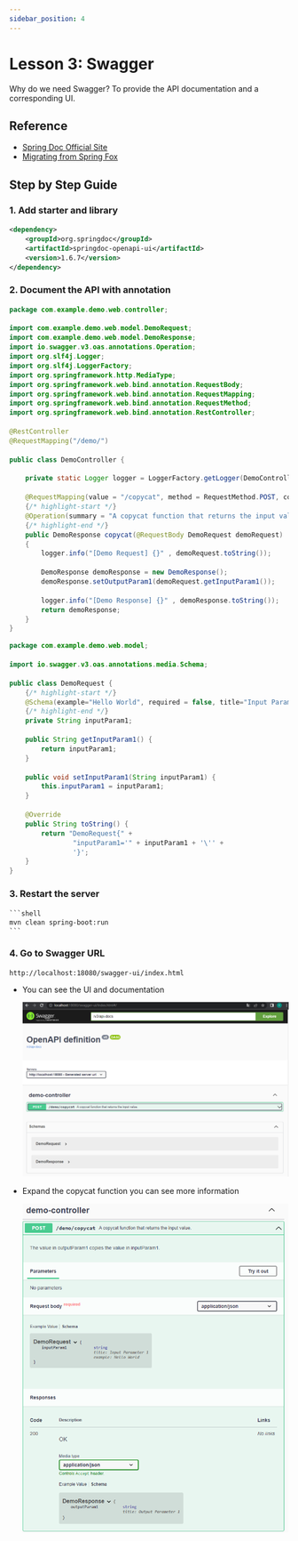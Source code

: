```yaml
---
sidebar_position: 4
---
```


# Lesson 3:  Swagger

Why do we need Swagger? To provide the API documentation and a corresponding UI.

## Reference

- [Spring Doc Official Site](https://springdoc.org/)
- [Migrating from Spring Fox](https://springdoc.org/migrating-from-springfox.html)

## Step by Step Guide

### 1. Add starter and library

```xml title="pom.xml"
<dependency>
    <groupId>org.springdoc</groupId>
    <artifactId>springdoc-openapi-ui</artifactId>
    <version>1.6.7</version>
</dependency>
```

### 2. Document the API with annotation

```java title="com.example.demo.web.controller.DemoController"
package com.example.demo.web.controller;

import com.example.demo.web.model.DemoRequest;
import com.example.demo.web.model.DemoResponse;
import io.swagger.v3.oas.annotations.Operation;
import org.slf4j.Logger;
import org.slf4j.LoggerFactory;
import org.springframework.http.MediaType;
import org.springframework.web.bind.annotation.RequestBody;
import org.springframework.web.bind.annotation.RequestMapping;
import org.springframework.web.bind.annotation.RequestMethod;
import org.springframework.web.bind.annotation.RestController;

@RestController
@RequestMapping("/demo/")

public class DemoController {

    private static Logger logger = LoggerFactory.getLogger(DemoController.class);

    @RequestMapping(value = "/copycat", method = RequestMethod.POST, consumes = MediaType.APPLICATION_JSON_VALUE, produces = MediaType.APPLICATION_JSON_VALUE)
    {/* highlight-start */}
    @Operation(summary = "A copycat function that returns the input value.", description = "The value in outputParam1 copies the value in inputParam1.")
    {/* highlight-end */}
    public DemoResponse copycat(@RequestBody DemoRequest demoRequest)
    {
        logger.info("[Demo Request] {}" , demoRequest.toString());

        DemoResponse demoResponse = new DemoResponse();
        demoResponse.setOutputParam1(demoRequest.getInputParam1());

        logger.info("[Demo Response] {}" , demoResponse.toString());
        return demoResponse;
    }
}

```

```java title="com.example.demo.web.model.DemoRequest"
package com.example.demo.web.model;

import io.swagger.v3.oas.annotations.media.Schema;

public class DemoRequest {
    {/* highlight-start */}
    @Schema(example="Hello World", required = false, title="Input Parameter 1")
    {/* highlight-end */}
    private String inputParam1;

    public String getInputParam1() {
        return inputParam1;
    }

    public void setInputParam1(String inputParam1) {
        this.inputParam1 = inputParam1;
    }

    @Override
    public String toString() {
        return "DemoRequest{" +
                "inputParam1='" + inputParam1 + '\'' +
                '}';
    }
}
```




### 3. Restart the server

    ```shell
    mvn clean spring-boot:run
    ```

### 4.  Go to Swagger URL

```
http://localhost:18080/swagger-ui/index.html
```

-  You can see the UI and documentation 

    ![springdoc 1](/img/springboot/springdoc-swagger-1.PNG)

- Expand the copycat function you can see more information

    ![springdoc 2](/img/springboot/springdoc-swagger-2.PNG)


